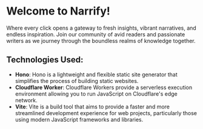 #  Welcome to Narrify!

Where every click opens a gateway to fresh insights, vibrant narratives, and endless inspiration. Join our community of avid readers and passionate writers as we journey through the boundless realms of knowledge together.

  
## Technologies Used:

  -  **Hono**: Hono is a lightweight and flexible static site generator that simplifies the process of building static websites.
  -  **Cloudflare Worker**: Cloudflare Workers provide a serverless execution environment allowing you to run JavaScript on Cloudflare's edge network.
  -  **Vite**: Vite is a build tool that aims to provide a faster and more streamlined development experience for web projects, particularly those using modern JavaScript frameworks and libraries.

